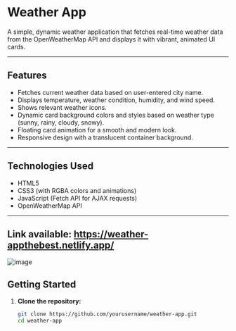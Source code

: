 # Weather App

A simple, dynamic weather application that fetches real-time weather data from the OpenWeatherMap API and displays it with vibrant, animated UI cards.

---

## Features

- Fetches current weather data based on user-entered city name.
- Displays temperature, weather condition, humidity, and wind speed.
- Shows relevant weather icons.
- Dynamic card background colors and styles based on weather type (sunny, rainy, cloudy, snowy).
- Floating card animation for a smooth and modern look.
- Responsive design with a translucent container background.

---

## Technologies Used

- HTML5
- CSS3 (with RGBA colors and animations)
- JavaScript (Fetch API for AJAX requests)
- OpenWeatherMap API

---
## Link available: https://weather-appthebest.netlify.app/

![image](https://github.com/user-attachments/assets/81a2f7da-8225-45bd-927f-f55bf55292f7)

## Getting Started

1. **Clone the repository:**

   ```bash
   git clone https://github.com/yourusername/weather-app.git
   cd weather-app
